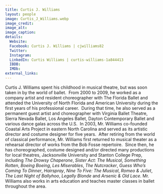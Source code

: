 ```yaml
---
title: Curtis J. Williams
layout: people
image: Curtis_J_Williams.webp
image_credit: 
image_alt: 
image_caption: 
details:
  Website: 
  Facebook: Curtis J. Williams | cjwilliams82
  Twitter: 
  Instagram: 
  LinkedIn: Curtis Williams | curtis-williams-1a844413
  IBDB: 
  IMDb: 
external_links:
---
```

Curtis J. Williams spent his childhood in musical theatre, but was soon taken in by the world of ballet.  From 2000 to 2009, he worked as a company artist and resident choreographer with The Florida Ballet and attended the University of North Florida and American University during the first years of his professional career.  During that time, he also served as a permanent guest artist and choreographer with Virginia Ballet Theatre, Sierra Nevada Ballet, Los Angeles Ballet, Dayton Contemporary Ballet and various dance galas across the U.S.  In 2003, Mr. Williams co-founded Coastal Arts Project in eastern North Carolina and served as its artistic director and costume designer for five years.  After retiring from the world of classical performance, Mr. Williams first returned to musical theater as a rehearsal director of works from the Bob Fosse repertoire.  Since then, he has choreographed, costume designed and/or directed many productions for local theatres, Jacksonville University and Stanton College Prep, including _The Drowsy Chaperone_, _Sister Act: The Musical_, _Something Rotten_, _Boeing Boeing_, _Les Miserables_, _The Nutcracker_, _Guess Who’s Coming To Dinner_, _Hairspray_, _Nine To Five: The Musical_, _Romeo & Juliet_, _The Last Night of Ballyhoo_, _Legally Blonde_ and _Arsenic & Old Lace_. Mr. Williams also works in arts education and teaches master classes in ballet throughout the area.